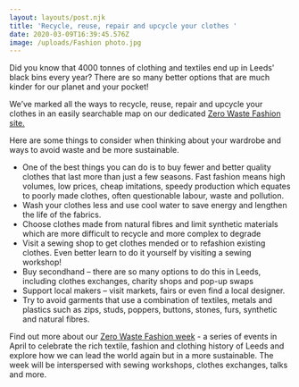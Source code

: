 ```yaml
---
layout: layouts/post.njk
title: 'Recycle, reuse, repair and upcycle your clothes '
date: 2020-03-09T16:39:45.576Z
image: /uploads/Fashion photo.jpg
---
```

Did you know that 4000 tonnes of clothing and textiles end up in Leeds' black bins every year? There are so many better options that are much kinder for our planet and your pocket!

We’ve marked all the ways to recycle, reuse, repair and upcycle your clothes in an easily searchable map on our dedicated [Zero Waste Fashion site.](https://zerowastefashion.fashion.blog/) 

Here are some things to consider when thinking about your wardrobe and ways to avoid waste and be more sustainable.

* One of the best things you can do is to buy fewer and better quality clothes that last more than just a few seasons.  Fast fashion means high volumes, low prices, cheap imitations, speedy production which equates to poorly made clothes, often questionable labour, waste and pollution.
* Wash your clothes less and use cool water to save energy and lengthen the life of the fabrics.
* Choose clothes made from natural fibres and limit synthetic materials which are more difficult to recycle and more complex to degrade
* Visit a sewing shop to get clothes mended or to refashion existing  clothes.  Even better learn to do it yourself by visiting a sewing workshop! 
* Buy secondhand – there are so many options to do this in Leeds, including clothes exchanges, charity shops and pop-up swaps
* Support local makers – visit markets, fairs or even find a local designer.
* Try to avoid garments that use a combination of textiles, metals and plastics such as zips, studs, poppers, buttons, stones, furs, synthetic and natural fibres.

Find out more about our [Zero Waste Fashion week](https://zerowastefashion.fashion.blog/fashion-week/) - a series of events in April to celebrate the rich textile, fashion and clothing history of Leeds and explore how we can lead the world again but in a more sustainable.  The week will be interspersed with sewing workshops, clothes exchanges, talks and more. 

<!--EndFragment-->